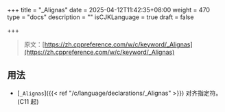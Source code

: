 +++
title = "_Alignas"
date = 2025-04-12T11:42:35+08:00
weight = 470
type = "docs"
description = ""
isCJKLanguage = true
draft = false

+++

> 原文：[https://zh.cppreference.com/w/c/keyword/_Alignas](https://zh.cppreference.com/w/c/keyword/_Alignas)

## 用法

- [`_Alignas`]({{< ref "/c/language/declarations/_Alignas" >}}) 对齐指定符。 (C11 起)

